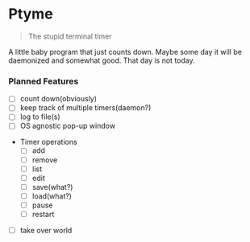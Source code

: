 # Ptyme
> The stupid terminal timer

A little baby program that just counts down.  Maybe some day it will be
daemonized and somewhat good.  That day is not today.

### Planned Features
- [ ] count down(obviously)
- [ ] keep track of multiple timers(daemon?)
- [ ] log to file(s)
- [ ] OS agnostic pop-up window
- Timer operations
    * [ ] add
    * [ ] remove
    * [ ] list
    * [ ] edit
    * [ ] save(what?)
    * [ ] load(what?)
    * [ ] pause
    * [ ] restart
- [ ] take over world
